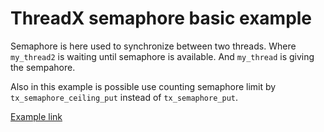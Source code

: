 # ThreadX semaphore basic example

Semaphore is here used to synchronize between two threads. Where `my_thread2` is waiting until semaphore is available. 
And `my_thread` is giving the sempahore. 

Also in this example is possible use counting semaphore limit by  `tx_semaphore_ceiling_put` instead of `tx_semaphore_put`.

[Example link](https://github.com/RRISTM/stm32_threadx/tree/master/examples/threadx_semaphore_basic)